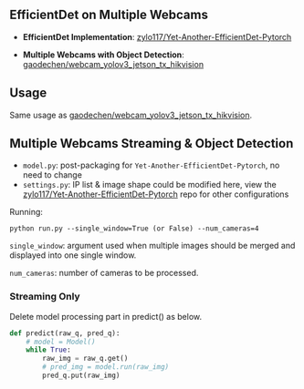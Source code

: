 ## EfficientDet on Multiple Webcams

* **EfficientDet Implementation**: [zylo117/Yet-Another-EfficientDet-Pytorch](https://github.com/zylo117/Yet-Another-EfficientDet-Pytorch)

* **Multiple Webcams with Object Detection**: [gaodechen/webcam_yolov3_jetson_tx_hikvision](https://github.com/gaodechen/webcam_yolov3_jetson_tx_hikvision)

## Usage

Same usage as [gaodechen/webcam_yolov3_jetson_tx_hikvision](https://github.com/gaodechen/webcam_yolov3_jetson_tx_hikvision).

## Multiple Webcams Streaming & Object Detection

- `model.py`: post-packaging for `Yet-Another-EfficientDet-Pytorch`, no need to change
- `settings.py`: IP list & image shape could be modified here, view the  [zylo117/Yet-Another-EfficientDet-Pytorch](https://github.com/zylo117/Yet-Another-EfficientDet-Pytorch) repo for other configurations

Running:

```
python run.py --single_window=True (or False) --num_cameras=4
```

`single_window`: argument used when multiple images should be merged and displayed into one single window.

`num_cameras`: number of cameras to be processed.

### Streaming Only

Delete model processing part in predict() as below.

```python
def predict(raw_q, pred_q):
    # model = Model()
    while True:
        raw_img = raw_q.get()
        # pred_img = model.run(raw_img)
        pred_q.put(raw_img)
```
